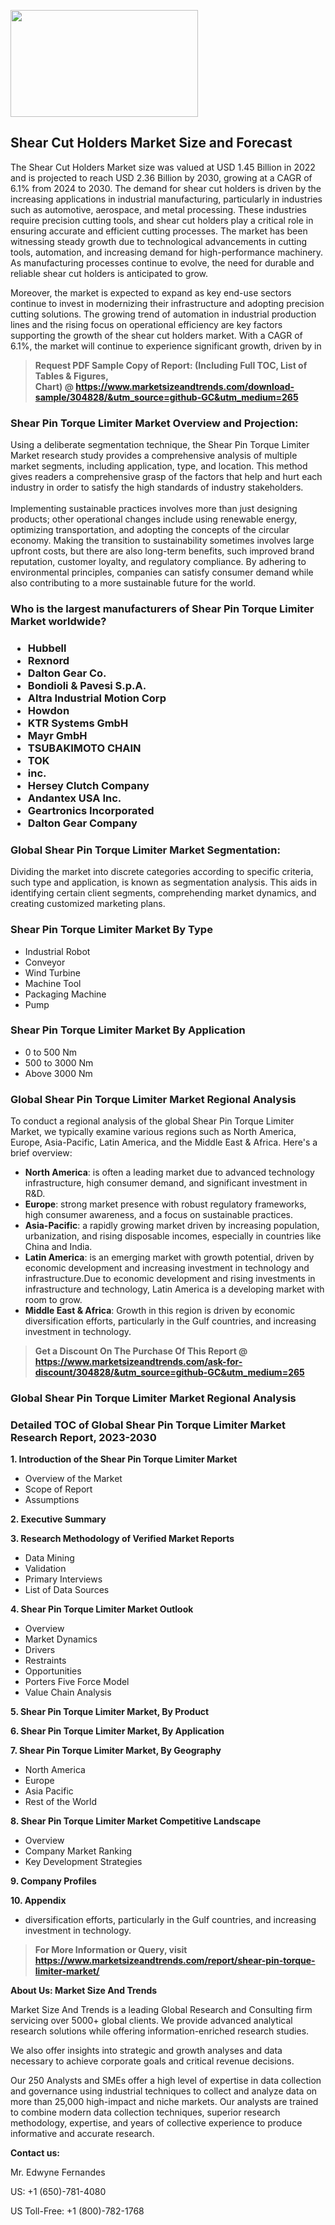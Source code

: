 <p><img class="alignnone size-medium wp-image-20088" src="https://ffe5etoiles.com/wp-content/uploads/2024/12/MST1-300x171.png" alt="" width="300" height="171" /></p><h2>Shear Cut Holders Market Size and Forecast</h2><p>The Shear Cut Holders Market size was valued at USD 1.45 Billion in 2022 and is projected to reach USD 2.36 Billion by 2030, growing at a CAGR of 6.1% from 2024 to 2030. The demand for shear cut holders is driven by the increasing applications in industrial manufacturing, particularly in industries such as automotive, aerospace, and metal processing. These industries require precision cutting tools, and shear cut holders play a critical role in ensuring accurate and efficient cutting processes. The market has been witnessing steady growth due to technological advancements in cutting tools, automation, and increasing demand for high-performance machinery. As manufacturing processes continue to evolve, the need for durable and reliable shear cut holders is anticipated to grow.</p><p>Moreover, the market is expected to expand as key end-use sectors continue to invest in modernizing their infrastructure and adopting precision cutting solutions. The growing trend of automation in industrial production lines and the rising focus on operational efficiency are key factors supporting the growth of the shear cut holders market. With a CAGR of 6.1%, the market will continue to experience significant growth, driven by in</p><blockquote id="" class=""><strong>Request PDF Sample Copy of Report: (Including Full TOC, List of Tables &amp; Figures, Chart)&nbsp;@&nbsp;<strong><a href="https://www.marketsizeandtrends.com/download-sample/304828/&utm_source=github-GC&utm_medium=265" target="_blank">https://www.marketsizeandtrends.com/download-sample/304828/&utm_source=github-GC&utm_medium=265</a></strong></strong></blockquote><h3 id="" class="">Shear Pin Torque Limiter Market&nbsp;Overview and Projection:</h3><p id="" class="">Using a deliberate segmentation technique, the Shear Pin Torque Limiter Market research study provides a comprehensive analysis of multiple market segments, including application, type, and location. This method gives readers a comprehensive grasp of the factors that help and hurt each industry in order to satisfy the high standards of industry stakeholders. <br /> <br />Implementing sustainable practices involves more than just designing products; other operational changes include using renewable energy, optimizing transportation, and adopting the concepts of the circular economy. Making the transition to sustainability sometimes involves large upfront costs, but there are also long-term benefits, such improved brand reputation, customer loyalty, and regulatory compliance. By adhering to environmental principles, companies can satisfy consumer demand while also contributing to a more sustainable future for the world.</p><h3 id="" class="">Who is the largest manufacturers of&nbsp;Shear Pin Torque Limiter Market worldwide?</h3><h3 class=""><p><ul><li>Hubbell </li><li> Rexnord </li><li> Dalton Gear Co. </li><li> Bondioli & Pavesi S.p.A. </li><li> Altra Industrial Motion Corp </li><li> Howdon </li><li> KTR Systems GmbH </li><li> Mayr GmbH </li><li> TSUBAKIMOTO CHAIN </li><li> TOK </li><li> inc. </li><li> Hersey Clutch Company </li><li> Andantex USA Inc. </li><li> Geartronics Incorporated </li><li> Dalton Gear Company</li></ul></p></h3><h3 id="" class="">Global&nbsp;Shear Pin Torque Limiter Market Segmentation:</h3><p id="" class="">Dividing the market into discrete categories according to specific criteria, such type and application, is known as segmentation analysis. This aids in identifying certain client segments, comprehending market dynamics, and creating customized marketing plans.</p><h3 id="" class="">Shear Pin Torque Limiter Market&nbsp;By Type</h3><p><p><ul><li>Industrial Robot</li><li> Conveyor</li><li> Wind Turbine</li><li> Machine Tool</li><li> Packaging Machine</li><li> Pump</p></li></ul></p></p><h3 id="" class="">Shear Pin Torque Limiter Market&nbsp;By Application</h3><p class=""><p><ul><li>0 to 500 Nm</li><li> 500 to 3000 Nm</li><li> Above 3000 Nm</li></ul></p></p><h3 id="" class="">Global Shear Pin Torque Limiter Market Regional Analysis</h3><p id="" class="">To conduct a regional analysis of the global Shear Pin Torque Limiter Market, we typically examine various regions such as North America, Europe, Asia-Pacific, Latin America, and the Middle East &amp; Africa. Here's a brief overview:</p><ul><li><strong>North America</strong>: is often a leading market due to advanced technology infrastructure, high consumer demand, and significant investment in R&amp;D.</li><li><strong>Europe</strong>: strong market presence with robust regulatory frameworks, high consumer awareness, and a focus on sustainable practices.</li><li><strong>Asia-Pacific</strong>: a rapidly growing market driven by increasing population, urbanization, and rising disposable incomes, especially in countries like China and India.</li><li><strong>Latin America</strong>: is an emerging market with growth potential, driven by economic development and increasing investment in technology and infrastructure.Due to economic development and rising investments in infrastructure and technology, Latin America is a developing market with room to grow.</li><li><strong>Middle East &amp; Africa</strong>: Growth in this region is driven by economic diversification efforts, particularly in the Gulf countries, and increasing investment in technology.</li></ul><blockquote id="" class=""><strong>Get a Discount On The Purchase Of This Report @ <strong><a href="https://www.marketsizeandtrends.com/ask-for-discount/304828/&utm_source=github-GC&utm_medium=265" target="_blank">https://www.marketsizeandtrends.com/ask-for-discount/304828/&utm_source=github-GC&utm_medium=265</a></strong></strong></blockquote><h3 id="" class="">Global Shear Pin Torque Limiter Market Regional Analysis</h3><h3 id="" class="">Detailed TOC of Global Shear Pin Torque Limiter Market Research Report, 2023-2030</h3><p id="" class=""><strong>1. Introduction of the Shear Pin Torque Limiter Market</strong></p><ul><li>Overview of the Market</li><li>Scope of Report</li><li>Assumptions</li></ul><p id="" class=""><strong>2. Executive Summary</strong></p><p id="" class=""><strong>3. Research Methodology of Verified Market Reports</strong></p><ul><li>Data Mining</li><li>Validation</li><li>Primary Interviews</li><li>List of Data Sources</li></ul><p id="" class=""><strong>4. Shear Pin Torque Limiter Market Outlook</strong></p><ul><li>Overview</li><li>Market Dynamics</li><li>Drivers</li><li>Restraints</li><li>Opportunities</li><li>Porters Five Force Model</li><li>Value Chain Analysis</li></ul><p id="" class=""><strong>5. Shear Pin Torque Limiter Market, By Product</strong></p><p id="" class=""><strong>6. Shear Pin Torque Limiter Market, By Application</strong></p><p id="" class=""><strong>7. Shear Pin Torque Limiter Market, By Geography</strong></p><ul><li>North America</li><li>Europe</li><li>Asia Pacific</li><li>Rest of the World</li></ul><p id="" class=""><strong>8. Shear Pin Torque Limiter Market Competitive Landscape</strong></p><ul><li>Overview</li><li>Company Market Ranking</li><li>Key Development Strategies</li></ul><p id="" class=""><strong>9. Company Profiles</strong></p><p id="" class=""><strong>10. Appendix</strong></p><ul><li>diversification efforts, particularly in the Gulf countries, and increasing investment in technology.</li></ul><blockquote id="" class=""><strong>For More Information or Query, visit <strong><strong><a href="https://www.marketsizeandtrends.com/report/shear-pin-torque-limiter-market/" target="_blank">https://www.marketsizeandtrends.com/report/shear-pin-torque-limiter-market/</a></strong></strong></strong></blockquote><p id="" class=""><strong>About Us: Market Size And Trends</strong></p><p id="" class="">Market Size And Trends is a leading Global Research and Consulting firm servicing over 5000+ global clients. We provide advanced analytical research solutions while offering information-enriched research studies.</p><p id="" class="">We also offer insights into strategic and growth analyses and data necessary to achieve corporate goals and critical revenue decisions.</p><p id="" class="">Our 250 Analysts and SMEs offer a high level of expertise in data collection and governance using industrial techniques to collect and analyze data on more than 25,000 high-impact and niche markets. Our analysts are trained to combine modern data collection techniques, superior research methodology, expertise, and years of collective experience to produce informative and accurate research.</p><p id="" class=""><strong>Contact us:</strong></p><p id="" class="">Mr. Edwyne Fernandes</p><p id="" class="">US: +1 (650)-781-4080</p><p id="" class="">US Toll-Free: +1 (800)-782-1768</p>
